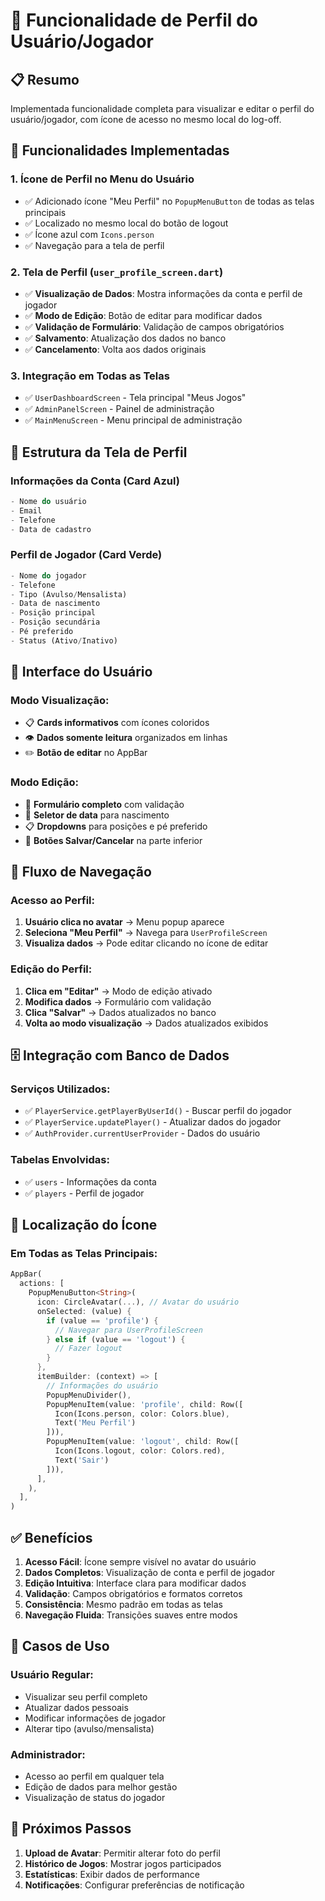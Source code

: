 # 👤 Funcionalidade de Perfil do Usuário/Jogador

## 📋 Resumo
Implementada funcionalidade completa para visualizar e editar o perfil do usuário/jogador, com ícone de acesso no mesmo local do log-off.

## 🎯 Funcionalidades Implementadas

### 1. **Ícone de Perfil no Menu do Usuário**
- ✅ Adicionado ícone "Meu Perfil" no `PopupMenuButton` de todas as telas principais
- ✅ Localizado no mesmo local do botão de logout
- ✅ Ícone azul com `Icons.person`
- ✅ Navegação para a tela de perfil

### 2. **Tela de Perfil (`user_profile_screen.dart`)**
- ✅ **Visualização de Dados**: Mostra informações da conta e perfil de jogador
- ✅ **Modo de Edição**: Botão de editar para modificar dados
- ✅ **Validação de Formulário**: Validação de campos obrigatórios
- ✅ **Salvamento**: Atualização dos dados no banco
- ✅ **Cancelamento**: Volta aos dados originais

### 3. **Integração em Todas as Telas**
- ✅ `UserDashboardScreen` - Tela principal "Meus Jogos"
- ✅ `AdminPanelScreen` - Painel de administração
- ✅ `MainMenuScreen` - Menu principal de administração

## 🔧 Estrutura da Tela de Perfil

### **Informações da Conta (Card Azul)**
```dart
- Nome do usuário
- Email
- Telefone
- Data de cadastro
```

### **Perfil de Jogador (Card Verde)**
```dart
- Nome do jogador
- Telefone
- Tipo (Avulso/Mensalista)
- Data de nascimento
- Posição principal
- Posição secundária
- Pé preferido
- Status (Ativo/Inativo)
```

## 🎨 Interface do Usuário

### **Modo Visualização:**
- 📋 **Cards informativos** com ícones coloridos
- 👁️ **Dados somente leitura** organizados em linhas
- ✏️ **Botão de editar** no AppBar

### **Modo Edição:**
- 📝 **Formulário completo** com validação
- 📅 **Seletor de data** para nascimento
- 📋 **Dropdowns** para posições e pé preferido
- 💾 **Botões Salvar/Cancelar** na parte inferior

## 🔄 Fluxo de Navegação

### **Acesso ao Perfil:**
1. **Usuário clica no avatar** → Menu popup aparece
2. **Seleciona "Meu Perfil"** → Navega para `UserProfileScreen`
3. **Visualiza dados** → Pode editar clicando no ícone de editar

### **Edição do Perfil:**
1. **Clica em "Editar"** → Modo de edição ativado
2. **Modifica dados** → Formulário com validação
3. **Clica "Salvar"** → Dados atualizados no banco
4. **Volta ao modo visualização** → Dados atualizados exibidos

## 🗄️ Integração com Banco de Dados

### **Serviços Utilizados:**
- ✅ `PlayerService.getPlayerByUserId()` - Buscar perfil do jogador
- ✅ `PlayerService.updatePlayer()` - Atualizar dados do jogador
- ✅ `AuthProvider.currentUserProvider` - Dados do usuário

### **Tabelas Envolvidas:**
- ✅ `users` - Informações da conta
- ✅ `players` - Perfil de jogador

## 📱 Localização do Ícone

### **Em Todas as Telas Principais:**
```dart
AppBar(
  actions: [
    PopupMenuButton<String>(
      icon: CircleAvatar(...), // Avatar do usuário
      onSelected: (value) {
        if (value == 'profile') {
          // Navegar para UserProfileScreen
        } else if (value == 'logout') {
          // Fazer logout
        }
      },
      itemBuilder: (context) => [
        // Informações do usuário
        PopupMenuDivider(),
        PopupMenuItem(value: 'profile', child: Row([
          Icon(Icons.person, color: Colors.blue),
          Text('Meu Perfil')
        ])),
        PopupMenuItem(value: 'logout', child: Row([
          Icon(Icons.logout, color: Colors.red),
          Text('Sair')
        ])),
      ],
    ),
  ],
)
```

## ✅ Benefícios

1. **Acesso Fácil**: Ícone sempre visível no avatar do usuário
2. **Dados Completos**: Visualização de conta e perfil de jogador
3. **Edição Intuitiva**: Interface clara para modificar dados
4. **Validação**: Campos obrigatórios e formatos corretos
5. **Consistência**: Mesmo padrão em todas as telas
6. **Navegação Fluida**: Transições suaves entre modos

## 🎯 Casos de Uso

### **Usuário Regular:**
- Visualizar seu perfil completo
- Atualizar dados pessoais
- Modificar informações de jogador
- Alterar tipo (avulso/mensalista)

### **Administrador:**
- Acesso ao perfil em qualquer tela
- Edição de dados para melhor gestão
- Visualização de status do jogador

## 🔄 Próximos Passos

1. **Upload de Avatar**: Permitir alterar foto do perfil
2. **Histórico de Jogos**: Mostrar jogos participados
3. **Estatísticas**: Exibir dados de performance
4. **Notificações**: Configurar preferências de notificação
